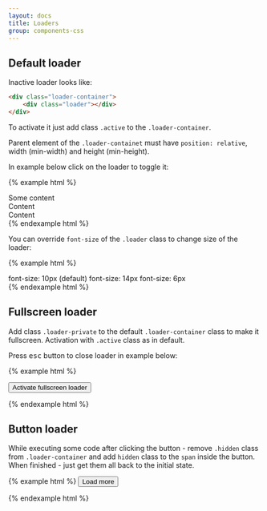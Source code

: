 ```yaml
---
layout: docs
title: Loaders
group: components-css
---
```


## Default loader

Inactive loader looks like:

```html
<div class="loader-container">
    <div class="loader"></div>
</div>
```

To activate it just add class `.active` to the `.loader-container`.

Parent element of the `.loader-containet` must have `position: relative`, width (min-width) and height (min-height).

In example below click on the loader to toggle it:

{% example html %}
<div class="fx fx-x-center fx-y-center w-100 height-140">
    <div class="position-r minw-140" onclick="this.getElementsByClassName('loader-container')[0].classList.toggle('active')">
        Some content
        <div class="loader-container active">
            <div class="loader"></div>
        </div>
    </div>
    <div>
        Content
    </div>
    <div>
        Content
    </div>
</div>
{% endexample html %}

You can override `font-size` of the `.loader` class to change size of the loader:

{% example html %}
<div class="fx fx-x-sb fx-y-center w-100 text-center">
    <span>font-size: 10px (default)</span>
    <span>font-size: 14px</span>
    <span>font-size: 6px</span>
</div>
<div class="fx fx-x-sb fx-y-center w-100 height-140">
    <div class="position-r minw-140">
        <div class="loader-container active">
            <div class="loader"></div>
        </div>
    </div>
    <div class="position-r minw-140">
        <div class="loader-container active">
            <div class="loader" style="font-size:14px"></div>
        </div>
    </div>
    <div class="position-r minw-140">
        <div class="loader-container active">
            <div class="loader" style="font-size:6px"></div>
        </div>
    </div>
</div>
{% endexample html %}

## Fullscreen loader

Add class `.loader-private` to the default `.loader-container` class to make it fullscreen. Activation with `.active` class as in default.

Press <kbd>esc</kbd> button to close loader in example below:

{% example html %}

<button class="button button-action" onclick="document.getElementsByClassName('loader-private')[0].className += ' active'">
    Activate fullscreen loader
</button>

<div class="loader-container loader-private">
    <i class="icon bb-icon-bee"></i>
</div>

<script>
document.onkeyup = function(e) {
    var fsLoader = document.getElementsByClassName('loader-private')[0];

    if (e.keyCode == 27) {
        fsLoader.classList.remove('active')
    }
};
</script>

{% endexample html %}

## Button loader

While executing some code after clicking the button - remove `.hidden` class from `.loader-container` and add `hidden` class to the `span` inside the button.
When finished - just get them all back to the initial state.

{% example html %}
<button onclick="loadMore(this)" class="button button-action button-loadmore">
    <div class="loader-container active hidden">
        <div class="loader"></div>
    </div>
    <span class="fs-16">Load more</span>
</button>

<script>   
function loadMore(buttonElement) {
    var container = buttonElement.getElementsByClassName('loader-container')[0],
        text = buttonElement.getElementsByTagName('span')[0];
    
    container.classList.remove('hidden');
    text.className += ' hidden';
    
    // here is your http request
    setTimeout(function() {
        container.className += ' hidden';
        text.classList.remove('hidden');
    }, 2000);
}
</script>
{% endexample html %}